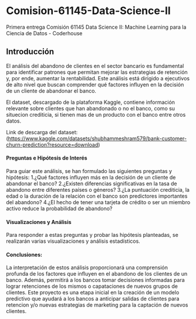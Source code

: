 # Comision-61145-Data-Science-II
Primera entrega Comisión 61145 Data Science II: Machine Learning para la Ciencia de Datos - Coderhouse

## Introducción

El análisis del abandono de clientes en el sector bancario es fundamental para identificar patrones que permitan mejorar las estrategias de retención y, por ende, aumentar la rentabilidad. Este análisis está dirigido a ejecutivos de alto nivel que buscan comprender qué factores influyen en la decisión de un cliente de abandonar el banco.

El dataset, descargado de la plataforma Kaggle, contiene información relevante sobre clientes que han abandonado o no el banco, como su situecion crediticia, si tienen mas de un producto con el banco entre otros datos.

Link de descarga del dataset: (https://www.kaggle.com/datasets/shubhammeshram579/bank-customer-churn-prediction?resource=download)

#### Preguntas e Hipótesis de Interés
Para guiar este análisis, se han formulado las siguientes preguntas y hipótesis:
1.¿Qué factores influyen más en la decisión de un cliente de abandonar el banco?
2.¿Existen diferencias significativas en la tasa de abandono entre diferentes países o géneros?
3.¿La puntuación crediticia, la edad o la duración de la relación con el banco son predictores importantes del abandono?
4.¿El hecho de tener una tarjeta de crédito o ser un miembro activo reduce la probabilidad de abandono?

#### Visualizaciones y Análisis

Para responder a estas preguntas y probar las hipótesis planteadas, se realizarán varias visualizaciones y análisis estadísticos.

#### Conclusiones:
La interpretación de estos análisis proporcionará una comprensión profunda de los factores que influyen en el abandono de los clientes de un banco. Además, permitirá a los bancos tomar decisiones informadas para lograr retenciones de los mismos o capataciones de nuevos grupos de clientes.
Este proyecto es una etapa inicial en la creación de un modelo predictivo que ayudará a los bancos a anticipar salidas de clientes para retencion y/o nuevas estrategias de marketing para la captación de nuevos clientes.
